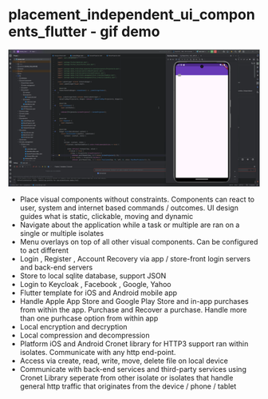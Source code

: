 # placement_independent_ui_components_flutter - gif demo
![Demo](https://github.com/sunsetZaaZa/placement_independent_ui_components_flutter/blob/main/smoke_trail.gif)

* Place visual components without constraints. Components can react to user, system and internet based commands / outcomes. UI design guides what is static, clickable, moving and dynamic
* Navigate about the application while a task or multiple are ran on a single or multiple isolates
* Menu overlays on top of all other visual components. Can be configured to act different
* Login , Register , Account Recovery via app / store-front login servers and back-end servers
* Store to local sqlite database, support JSON
* Login to Keycloak , Facebook , Google, Yahoo
* Flutter template for iOS and Android mobile app
* Handle Apple App Store and Google Play Store and in-app purchases from within the app. Purchase and Recover a purchase. Handle more than one purhcase option from within app
* Local encryption and decryption
* Local compression and decompression
* Platform iOS and Android Cronet library for HTTP3 support ran within isolates. Communicate with any http end-point.
* Access via create, read, write, move, delete file on local device
* Communicate with back-end services and third-party services using Cronet Library seperate from other isolate or isolates that handle general http traffic that originates from the device / phone / tablet

